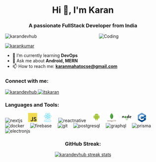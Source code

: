 <h1 align="center">Hi 👋, I'm Karan</h1>
<h3 align="center">A passionate FullStack Developer from India</h3>

<p align="left">
  <img src="https://cdn.dribbble.com/users/1162077/screenshots/3848914/programmer.gif" alt="Coding" width="200" align="right" />
</p>

<p align="left">
  <img src="https://komarev.com/ghpvc/?username=karandevhub&label=Profile%20views&color=0e75b6&style=flat" alt="karandevhub" />
</p>

<p align="left">
  <a href="https://x.com/KaranKumar37664" target="blank">
    <img src="https://img.shields.io/twitter/follow/KaranKumar37664?logo=twitter&style=for-the-badge" alt="karankumar" />
  </a>
</p>

- 🌱 I’m currently learning **DevOps**  
- 💬 Ask me about **Android, MERN**  
- 📫 How to reach me: **karanmahatocse@gmail.com**

<h3 align="left">Connect with me:</h3>
<p align="left">
  <a href="https://x.com/KaranKumar37664" target="blank">
    <img src="https://raw.githubusercontent.com/rahuldkjain/github-profile-readme-generator/master/src/images/icons/Social/twitter.svg" alt="karandevhub" height="20" width="30" />
  </a>
  <a href="https://www.linkedin.com/in/itskaran/" target="blank">
    <img src="https://raw.githubusercontent.com/rahuldkjain/github-profile-readme-generator/master/src/images/icons/Social/linked-in-alt.svg" alt="itskaran" height="20" width="30" />
  </a>
</p>

<h3 align="left">Languages and Tools:</h3>
<p align="left">
  <img src="https://cdn.worldvectorlogo.com/logos/nextjs-2.svg" alt="nextjs" width="30" height="30" style="margin-right: 15px"/>
  <img src="https://raw.githubusercontent.com/devicons/devicon/master/icons/javascript/javascript-original.svg" alt="javascript" width="30" height="30" style="margin-right: 15px"/>
  <img src="https://raw.githubusercontent.com/devicons/devicon/master/icons/react/react-original-wordmark.svg" alt="react" width="30" height="30" style="margin-right: 15px"/>
  <img src="https://reactnative.dev/img/header_logo.svg" alt="reactnative" width="30" height="30" style="margin-right: 15px"/>
  <img src="https://raw.githubusercontent.com/devicons/devicon/master/icons/android/android-original-wordmark.svg" alt="android" width="30" height="30" style="margin-right: 15px"/>
  <img src="https://raw.githubusercontent.com/devicons/devicon/master/icons/mongodb/mongodb-original-wordmark.svg" alt="mongodb" width="30" height="30" style="margin-right: 15px"/>
  <img src="https://raw.githubusercontent.com/devicons/devicon/master/icons/nodejs/nodejs-original-wordmark.svg" alt="nodejs" width="30" height="30" style="margin-right: 15px"/>
  <img src="https://raw.githubusercontent.com/devicons/devicon/master/icons/cplusplus/cplusplus-original.svg" alt="cplusplus" width="30" height="30" style="margin-right: 15px"/>
  <img src="https://www.vectorlogo.zone/logos/docker/docker-icon.svg" alt="docker" width="30" height="30" style="margin-right: 15px"/>
  <img src="https://www.vectorlogo.zone/logos/firebase/firebase-icon.svg" alt="firebase" width="30" height="30" style="margin-right: 15px"/>
  <img src="https://www.vectorlogo.zone/logos/git-scm/git-scm-icon.svg" alt="git" width="30" height="30" style="margin-right: 15px"/>
  <img src="https://vectorwiki.com/images/YIi1Q__postgresql.svg" alt="postgresql" width="30" height="30" style="margin-right: 15px"/>
  <img src="https://www.vectorlogo.zone/logos/graphql/graphql-icon.svg" alt="graphql" width="30" height="30" style="margin-right: 15px"/>
  <img src="https://vectorwiki.com/images/ScXaS__prisma.svg" alt="prisma" width="40" height="40" style="margin-right: 15px"/>
  <img src="https://www.vectorlogo.zone/logos/electronjs/electronjs-icon.svg" alt="electronjs" width="30" height="30" style="margin-right: 15px"/>
</p>

<h3 align="center">GitHub Streak:</h3>
<p align="center">
  <a href="https://git.io/streak-stats">
    <img src="https://streak-stats.demolab.com/?user=karandevhub&theme=dark" alt="karandevhub streak stats" width="400"/>
  </a>
</p>
